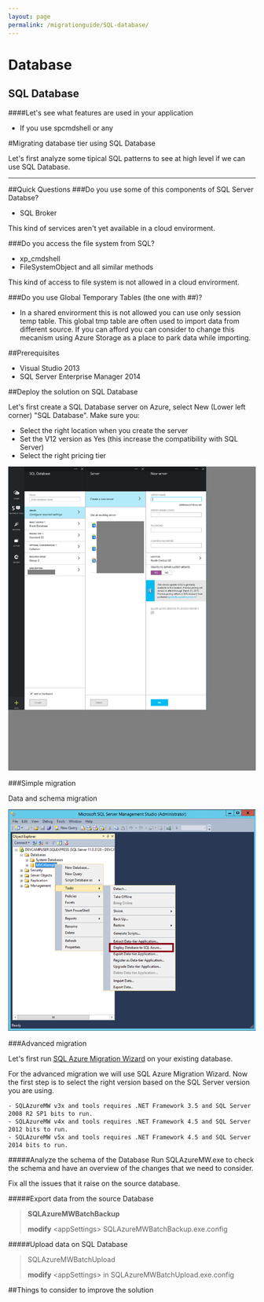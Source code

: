 ```yaml
---
layout: page
permalink: /migrationguide/SQL-database/
---
```


# Database 
## SQL Database


####Let's see what features are used in your application
- If you use spcmdshell or any 


#Migrating database tier using SQL Database


Let's first analyze some tipical SQL patterns to see at high level if we can use SQL Database.


-----
##Quick Questions
###Do you use some of this components of SQL Server Databse?

- SQL Broker

This kind of services aren't yet available in a cloud envirorment. 


###Do you access the file system from SQL?

- xp_cmdshell  
- FileSystemObject and all similar methods 

This kind of access to file system is not allowed in a cloud envirorment. 

###Do you use Global Temporary Tables (the one with ##)?
- In a shared envirorment this is not allowed you can use only session temp table. This global tmp table are often used to import data from different source. If you can afford you can consider to change this mecanism using Azure Storage as a place to park data while importing.



##Prerequisites
- Visual Studio 2013
- SQL Server Enterprise Manager 2014


##Deploy the solution on SQL Database

Let's first create a SQL Database server on Azure, select New (Lower left corner) "SQL Database".
Make sure you:
- Select the right location when you create the server
- Set the V12 version as Yes (this increase the compatibility with SQL Server)
- Select the right pricing tier

![](/images/SQL2.png)

###Simple migration


Data and schema migration

![](/images/SQL1.png)


###Advanced migration

Let's first run [SQL Azure Migration Wizard](http://sqlazuremw.codeplex.com/) on your existing database.

For the advanced migration we will use SQL Azure Migration Wizard. Now the first step is to select the right version based on the SQL Server version you are using.

	- SQLAzureMW v3x and tools requires .NET Framework 3.5 and SQL Server 2008 R2 SP1 bits to run.
	- SQLAzureMW v4x and tools requires .NET Framework 4.5 and SQL Server 2012 bits to run.
	- SQLAzureMW v5x and tools requires .NET Framework 4.5 and SQL Server 2014 bits to run.

#####Analyze the schema of the Database
Run SQLAzureMW.exe to check the schema and have an overview of the changes that we need to consider.

Fix all the issues that it raise on the source database.

#####Export data from the source Database

> **SQLAzureMWBatchBackup**  
> 
> **modify** <appSettings\> SQLAzureMWBatchBackup.exe.config 
  
				
#####Upload data on SQL Database

> SQLAzureMWBatchUpload 
> 
> **modify** <appSettings\> in SQLAzureMWBatchUpload.exe.config   
 


##Things to consider to improve the solution